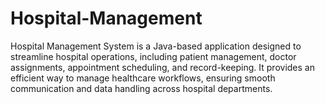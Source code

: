# Hospital-Management
Hospital Management System is a Java-based application designed to streamline hospital operations, including patient management, doctor assignments, appointment scheduling, and record-keeping. It provides an efficient way to manage healthcare workflows, ensuring smooth communication and data handling across hospital departments.
